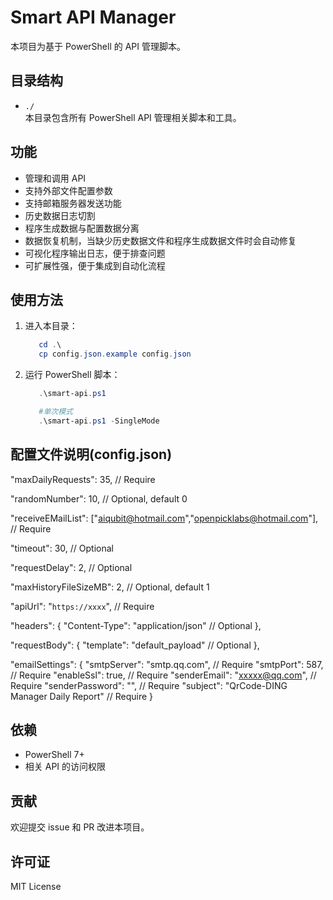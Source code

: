# Smart API Manager

本项目为基于 PowerShell 的 API 管理脚本。

## 目录结构

- `./`  
    本目录包含所有 PowerShell API 管理相关脚本和工具。

## 功能

- 管理和调用 API
- 支持外部文件配置参数
- 支持邮箱服务器发送功能
- 历史数据日志切割
- 程序生成数据与配置数据分离
- 数据恢复机制，当缺少历史数据文件和程序生成数据文件时会自动修复
- 可视化程序输出日志，便于排查问题
- 可扩展性强，便于集成到自动化流程

## 使用方法

1. 进入本目录：

     ```PowerShell
        cd .\
        cp config.json.example config.json
     ```

2. 运行 PowerShell 脚本：

     ```PowerShell
        .\smart-api.ps1

        #单次模式
        .\smart-api.ps1 -SingleMode
     ```

## 配置文件说明(config.json)

"maxDailyRequests": 35,          // Require

"randomNumber": 10,              // Optional, default 0

"receiveEMailList": ["aiqubit@hotmail.com","openpicklabs@hotmail.com"], // Require

"timeout": 30,                   // Optional

"requestDelay": 2,               // Optional

"maxHistoryFileSizeMB": 2,       // Optional, default 1

"apiUrl": "`https://xxxx`",   // Require

"headers": {
    "Content-Type": "application/json"              // Optional
},

"requestBody": {
    "template": "default_payload"                   // Optional
},

"emailSettings": {
    "smtpServer": "smtp.qq.com",                    // Require
    "smtpPort": 587,                                // Require
    "enableSsl": true,                              // Require
    "senderEmail": "<xxxxx@qq.com>",                // Require
    "senderPassword": "",                           // Require
    "subject": "QrCode-DING Manager Daily Report"   // Require
}

## 依赖

- PowerShell 7+
- 相关 API 的访问权限

## 贡献

欢迎提交 issue 和 PR 改进本项目。

## 许可证

MIT License
